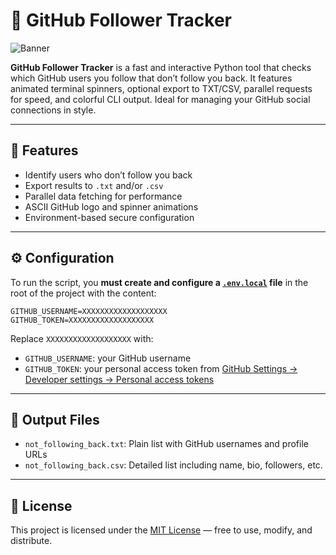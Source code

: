 
# 🐙 GitHub Follower Tracker

![Banner](images/banner.jpg)

**GitHub Follower Tracker** is a fast and interactive Python tool that checks which GitHub users you follow that don’t follow you back. It features animated terminal spinners, optional export to TXT/CSV, parallel requests for speed, and colorful CLI output. Ideal for managing your GitHub social connections in style.

---

## 🚀 Features

- Identify users who don’t follow you back
- Export results to `.txt` and/or `.csv`
- Parallel data fetching for performance
- ASCII GitHub logo and spinner animations
- Environment-based secure configuration

---

## ⚙️ Configuration

To run the script, you **must create and configure a [`.env.local`](https://github.com/marichu-kt/GitHub-Unfollowed/blob/main/.env.local) file** in the root of the project with the content:

```env
GITHUB_USERNAME=XXXXXXXXXXXXXXXXXXX
GITHUB_TOKEN=XXXXXXXXXXXXXXXXXXX
```

Replace `XXXXXXXXXXXXXXXXXXX` with:

- `GITHUB_USERNAME`: your GitHub username
- `GITHUB_TOKEN`: your personal access token from [GitHub Settings → Developer settings → Personal access tokens](https://github.com/settings/tokens)

---

## 📁 Output Files

- `not_following_back.txt`: Plain list with GitHub usernames and profile URLs
- `not_following_back.csv`: Detailed list including name, bio, followers, etc.

---

## 📜 License

This project is licensed under the [MIT License](LICENSE) — free to use, modify, and distribute.
